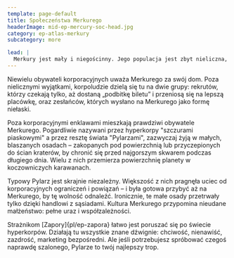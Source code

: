 ```yaml
---
template: page-default
title: Społeczeństwa Merkurego
headerImage: mid-ep-mercury-soc-head.jpg
category: ep-atlas-merkury
subcategory: more

lead: |
  Merkury jest mały i niegościnny. Jego populacja jest zbyt nieliczna, by mogła rozwinąć się niezależna kultura taka jak na Lunie, Marsie czy Wenus. Infrastrukturę planety tworzą głównie korporacyjne instalacje wydobywcze, elektrownie słoneczne i zakłady produkcji antymaterii. Tylko hyperkorpy dysponują zasobami i zasięgiem, które pozwalają uczynić ten odizolowany świat możliwym do zamieszkania.
---
```


Niewielu obywateli korporacyjnych uważa Merkurego za swój dom. Poza nielicznymi wyjątkami, korpoludzie dzielą się tu na dwie grupy: rekrutów, którzy czekają tylko, aż dostaną „podbitkę biletu” i przeniosą się na lepszą placówkę, oraz zesłańców, których wysłano na Merkurego jako formę niełaski.

Poza korporacyjnymi enklawami mieszkają prawdziwi obywatele Merkurego. Pogardliwie nazywani przez hyperkorpy "szczurami piaskowymi" a przez resztę świata "Pylarzami", zazwyczaj żyją w małych, blaszanych osadach – zakopanych pod powierzchnią lub przyczepionych do ścian kraterów, by chronić się przed najgorszym skwarem podczas długiego dnia. Wielu z nich przemierza powierzchnię planety w koczowniczych karawanach. 

Typowy Pylarz jest skrajnie niezależny. Większość z nich pragnęła uciec od korporacyjnych ograniczeń i powiązań – i była gotowa przybyć aż na Merkurego, by tę wolność odnaleźć. Ironicznie, te małe osady przetrwały tylko dzięki handlowi z sąsiadami. Kultura Merkurego przypomina nieudane małżeństwo: pełne uraz i współzależności.

Strażnikom [Zapory]{pl/ep-zapora} łatwo jest poruszać się po świecie hyperkorpów. Działają tu wszystkie znane dźwignie: chciwość, nienawiść, zazdrość, marketing bezpośredni. Ale jeśli potrzebujesz spróbować czegoś naprawdę szalonego, Pylarze to twój najlepszy trop.

